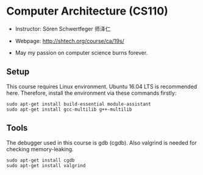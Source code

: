 # Computer Architecture (CS110)

- Instructor: Sören Schwertfeger 师泽仁

- Webpage: http://shtech.org/course/ca/19s/

- May my passion on computer science burns forever.

## Setup

This course requires Linux environment. Ubuntu 16.04 LTS is recommended here. Therefore, install the environment via these commands firstly:

```
sudo apt-get install build-essential module-assistant
sudo apt-get install gcc-multilib g++-multilib
```

## Tools

The debugger used in this course is gdb (cgdb). Also valgrind is needed for checking memory-leaking.

```
sudo apt-get install cgdb
sudo apt-get install valgrind
```

